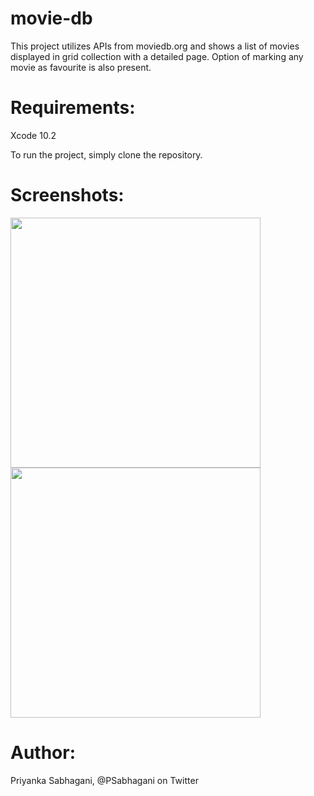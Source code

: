 # movie-db
This project utilizes APIs from moviedb.org and shows a list of movies displayed in grid collection with a detailed page. Option of marking any movie as favourite is also present. 

# Requirements:
Xcode 10.2

To run the project, simply clone the repository.

# Screenshots:
<image src= "Simulator%20Screen%20Shot%20-%20iPhone%208%20-%202019-04-24%20at%2015.28.31.png" height="400"/>
<image src= "Simulator%20Screen%20Shot%20-%20iPhone%208%20-%202019-04-24%20at%2015.29.47.png" height="400"/>

# Author:
Priyanka Sabhagani, @PSabhagani on Twitter


